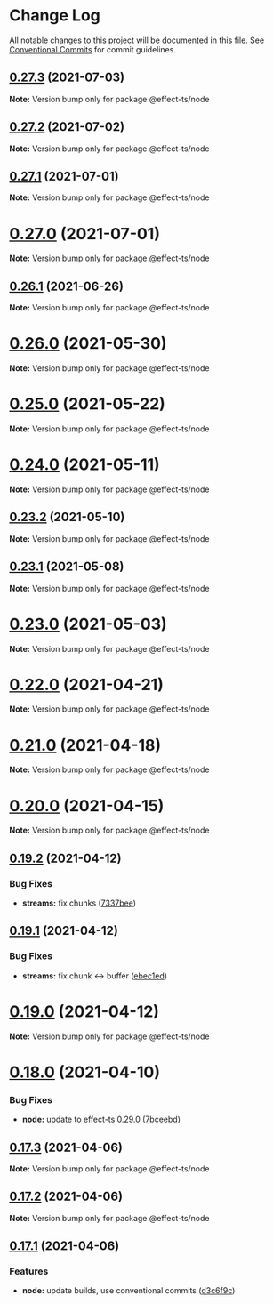# Change Log

All notable changes to this project will be documented in this file.
See [Conventional Commits](https://conventionalcommits.org) for commit guidelines.

## [0.27.3](https://github.com/Effect-TS/node/compare/@effect-ts/node@0.27.2...@effect-ts/node@0.27.3) (2021-07-03)

**Note:** Version bump only for package @effect-ts/node





## [0.27.2](https://github.com/Effect-TS/node/compare/@effect-ts/node@0.27.1...@effect-ts/node@0.27.2) (2021-07-02)

**Note:** Version bump only for package @effect-ts/node





## [0.27.1](https://github.com/Effect-TS/node/compare/@effect-ts/node@0.27.0...@effect-ts/node@0.27.1) (2021-07-01)

**Note:** Version bump only for package @effect-ts/node





# [0.27.0](https://github.com/Effect-TS/node/compare/@effect-ts/node@0.26.1...@effect-ts/node@0.27.0) (2021-07-01)

**Note:** Version bump only for package @effect-ts/node





## [0.26.1](https://github.com/Effect-TS/node/compare/@effect-ts/node@0.26.0...@effect-ts/node@0.26.1) (2021-06-26)

**Note:** Version bump only for package @effect-ts/node





# [0.26.0](https://github.com/Effect-TS/node/compare/@effect-ts/node@0.25.0...@effect-ts/node@0.26.0) (2021-05-30)

**Note:** Version bump only for package @effect-ts/node





# [0.25.0](https://github.com/Effect-TS/node/compare/@effect-ts/node@0.24.0...@effect-ts/node@0.25.0) (2021-05-22)

**Note:** Version bump only for package @effect-ts/node





# [0.24.0](https://github.com/Effect-TS/node/compare/@effect-ts/node@0.23.2...@effect-ts/node@0.24.0) (2021-05-11)

**Note:** Version bump only for package @effect-ts/node





## [0.23.2](https://github.com/Effect-TS/node/compare/@effect-ts/node@0.23.1...@effect-ts/node@0.23.2) (2021-05-10)

**Note:** Version bump only for package @effect-ts/node





## [0.23.1](https://github.com/Effect-TS/node/compare/@effect-ts/node@0.23.0...@effect-ts/node@0.23.1) (2021-05-08)

**Note:** Version bump only for package @effect-ts/node





# [0.23.0](https://github.com/Effect-TS/node/compare/@effect-ts/node@0.22.0...@effect-ts/node@0.23.0) (2021-05-03)

**Note:** Version bump only for package @effect-ts/node





# [0.22.0](https://github.com/Effect-TS/node/compare/@effect-ts/node@0.21.0...@effect-ts/node@0.22.0) (2021-04-21)

**Note:** Version bump only for package @effect-ts/node





# [0.21.0](https://github.com/Effect-TS/node/compare/@effect-ts/node@0.20.0...@effect-ts/node@0.21.0) (2021-04-18)

**Note:** Version bump only for package @effect-ts/node





# [0.20.0](https://github.com/Effect-TS/node/compare/@effect-ts/node@0.19.2...@effect-ts/node@0.20.0) (2021-04-15)

**Note:** Version bump only for package @effect-ts/node





## [0.19.2](https://github.com/Effect-TS/node/compare/@effect-ts/node@0.19.1...@effect-ts/node@0.19.2) (2021-04-12)


### Bug Fixes

* **streams:** fix chunks ([7337bee](https://github.com/Effect-TS/node/commit/7337bee108f4ab5a1c4396b51c62062ca85713eb))





## [0.19.1](https://github.com/Effect-TS/node/compare/@effect-ts/node@0.19.0...@effect-ts/node@0.19.1) (2021-04-12)


### Bug Fixes

* **streams:** fix chunk <-> buffer ([ebec1ed](https://github.com/Effect-TS/node/commit/ebec1edc40680d40f076badacc2f7970312af50f))





# [0.19.0](https://github.com/Effect-TS/node/compare/@effect-ts/node@0.18.0...@effect-ts/node@0.19.0) (2021-04-12)

**Note:** Version bump only for package @effect-ts/node





# [0.18.0](https://github.com/Effect-TS/node/compare/@effect-ts/node@0.17.3...@effect-ts/node@0.18.0) (2021-04-10)


### Bug Fixes

* **node:** update to effect-ts 0.29.0 ([7bceebd](https://github.com/Effect-TS/node/commit/7bceebddf01a52335e60a6fb4cb78bc2ab1896ac))





## [0.17.3](https://github.com/Effect-TS/node/compare/@effect-ts/node@0.17.2...@effect-ts/node@0.17.3) (2021-04-06)

**Note:** Version bump only for package @effect-ts/node





## [0.17.2](https://github.com/Effect-TS/node/compare/@effect-ts/node@0.17.1...@effect-ts/node@0.17.2) (2021-04-06)

**Note:** Version bump only for package @effect-ts/node





## [0.17.1](https://github.com/Effect-TS/node/compare/@effect-ts/node@0.17.0...@effect-ts/node@0.17.1) (2021-04-06)


### Features

* **node:** update builds, use conventional commits ([d3c6f9c](https://github.com/Effect-TS/node/commit/d3c6f9c3aed6212fae73bdb2f452519d8c94864d))
